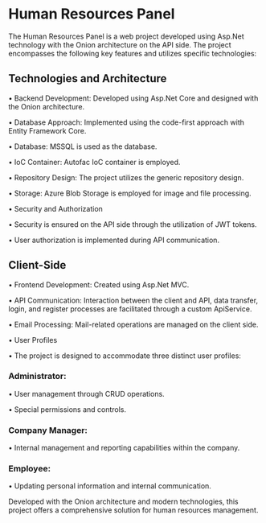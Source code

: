 # Human Resources Panel

The Human Resources Panel is a web project developed using Asp.Net technology with the Onion architecture on the API side. The project encompasses the following key features and utilizes specific technologies:

## Technologies and Architecture

•	Backend Development: Developed using Asp.Net Core and designed with the Onion architecture.

•	Database Approach: Implemented using the code-first approach with Entity Framework Core.

•	Database: MSSQL is used as the database.

•	IoC Container: Autofac IoC container is employed.

•	Repository Design: The project utilizes the generic repository design.

•	Storage: Azure Blob Storage is employed for image and file processing.

•	Security and Authorization

•	Security is ensured on the API side through the utilization of JWT tokens.

•	User authorization is implemented during API communication.

## Client-Side

•	Frontend Development: Created using Asp.Net MVC.

•	API Communication: Interaction between the client and API, data transfer, login, and register processes are facilitated through a custom ApiService.

•	Email Processing: Mail-related operations are managed on the client side.

•	User Profiles

•	The project is designed to accommodate three distinct user profiles:

### Administrator:

•	User management through CRUD operations.

•	Special permissions and controls.

### Company Manager:

•	Internal management and reporting capabilities within the company.

### Employee:

•	Updating personal information and internal communication.

Developed with the Onion architecture and modern technologies, this project offers a comprehensive solution for human resources management.
